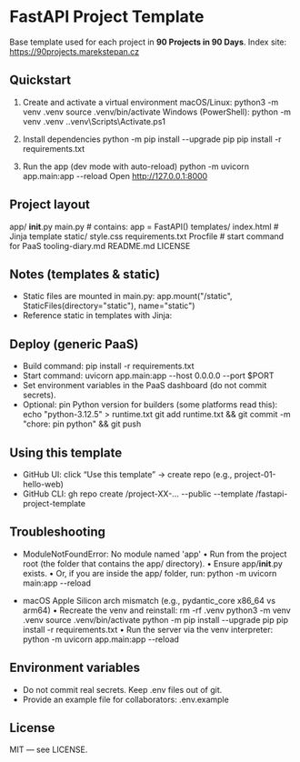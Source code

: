 # FastAPI Project Template

Base template used for each project in **90 Projects in 90 Days**.
Index site: https://90projects.marekstepan.cz

## Quickstart
1) Create and activate a virtual environment
   macOS/Linux:
     python3 -m venv .venv
     source .venv/bin/activate
   Windows (PowerShell):
     python -m venv .venv
     .\.venv\Scripts\Activate.ps1

2) Install dependencies
   python -m pip install --upgrade pip
   pip install -r requirements.txt

3) Run the app (dev mode with auto-reload)
   python -m uvicorn app.main:app --reload
   Open http://127.0.0.1:8000

## Project layout
app/
  __init__.py
  main.py               # contains: app = FastAPI()
templates/
  index.html            # Jinja template
static/
  style.css
requirements.txt
Procfile                # start command for PaaS
tooling-diary.md
README.md
LICENSE

## Notes (templates & static)
- Static files are mounted in main.py:
  app.mount("/static", StaticFiles(directory="static"), name="static")
- Reference static in templates with Jinja:
  <link rel="stylesheet" href="{{ url_for('static', path='style.css') }}">

## Deploy (generic PaaS)
- Build command:  pip install -r requirements.txt
- Start command:  uvicorn app.main:app --host 0.0.0.0 --port $PORT
- Set environment variables in the PaaS dashboard (do not commit secrets).
- Optional: pin Python version for builders (some platforms read this):
  echo "python-3.12.5" > runtime.txt
  git add runtime.txt && git commit -m "chore: pin python" && git push

## Using this template
- GitHub UI: click “Use this template” → create repo (e.g., project-01-hello-web)
- GitHub CLI:
  gh repo create <USER>/project-XX-... --public --template <USER>/fastapi-project-template

## Troubleshooting
- ModuleNotFoundError: No module named 'app'
  • Run from the project root (the folder that contains the app/ directory).
  • Ensure app/__init__.py exists.
  • Or, if you are inside the app/ folder, run: python -m uvicorn main:app --reload

- macOS Apple Silicon arch mismatch (e.g., pydantic_core x86_64 vs arm64)
  • Recreate the venv and reinstall: 
      rm -rf .venv
      python3 -m venv .venv
      source .venv/bin/activate
      python -m pip install --upgrade pip
      pip install -r requirements.txt
  • Run the server via the venv interpreter:
      python -m uvicorn app.main:app --reload

## Environment variables
- Do not commit real secrets. Keep .env files out of git.
- Provide an example file for collaborators:
  .env.example

## License
MIT — see LICENSE.
